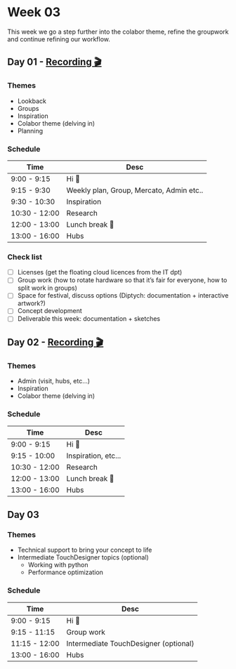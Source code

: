 # Week 03

This week we go a step further into the colabor theme, refine the groupwork and continue refining our workflow.

## Day 01 - [Recording :clapper:](https://drive.switch.ch/index.php/s/fDEvECvd4PHB3RE)

### Themes

- Lookback
- Groups
- Inspiration
- Colabor theme (delving in)
- Planning

### Schedule

| Time          | Desc                                     |
| ------------- | ---------------------------------------- |
| 9:00 - 9:15   | Hi :wave:                                |
| 9:15 - 9:30   | Weekly plan, Group, Mercato, Admin etc.. |
| 9:30 - 10:30  | Inspiration                              |
| 10:30 - 12:00 | Research                                 |
| 12:00 - 13:00 | Lunch break :hamburger:                  |
| 13:00 - 16:00 | Hubs                                     |

### Check list

- [ ] Licenses (get the floating cloud licences from the IT dpt)
- [ ] Group work (how to rotate hardware so that it’s fair for everyone, how to split work in groups)
- [ ] Space for festival, discuss options (Diptych: documentation + interactive artwork?)
- [ ] Concept development
- [ ] Deliverable this week: documentation + sketches

## Day 02 - [Recording :clapper:](https://drive.switch.ch/index.php/s/d9YLgWKPa9KoKfy)

### Themes

- Admin (visit, hubs, etc...)
- Inspiration
- Colabor theme (delving in)

### Schedule

| Time          | Desc                    |
| ------------- | ----------------------- |
| 9:00 - 9:15   | Hi :wave:               |
| 9:15 - 10:00  | Inspiration, etc...     |
| 10:30 - 12:00 | Research                |
| 12:00 - 13:00 | Lunch break :hamburger: |
| 13:00 - 16:00 | Hubs                    |

## Day 03

### Themes

- Technical support to bring your concept to life
- Intermediate TouchDesigner topics (optional)
	- Working with python
	- Performance optimization


### Schedule

| Time          | Desc                    |
| ------------- | ----------------------- |
| 9:00 - 9:15   | Hi :wave:               |
| 9:15 - 11:15 | Group work |
| 11:15 - 12:00 | Intermediate TouchDesigner (optional) |
| 13:00 - 16:00 | Hubs                    |

